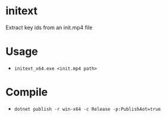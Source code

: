 # initext
Extract key ids from an init.mp4 file

# Usage
+ `initext_x64.exe <init.mp4 path>`

# Compile
+ `dotnet publish -r win-x64 -c Release -p:PublishAot=true`
